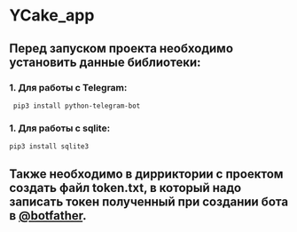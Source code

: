 # YCake_app

## Перед запуском проекта необходимо установить данные библиотеки:

### 1. Для работы с Telegram:
```
 pip3 install python-telegram-bot 
```
### 1. Для работы с sqlite:
```
pip3 install sqlite3 
```
## Также необходимо в дирриктории с проектом создать файл token.txt, в который надо записать токен полученный при создании бота в [@botfather](https://t.me/botfather).
